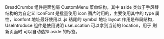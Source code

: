 BreadCrumbs 组件是面包屑
CustomMenu 菜单结构，其中 aside 类似于手风琴结构的为自定义
IconFont 是批量使用 icon 图片时用的，主要使用其中的 type 属性，iconfont 地址最好使用以 .js 结尾的 symbol 地址
layout 作用是布局结构，
UseIntroduce 组件是使用说明
useLocation 可以拿到当前的 location，用于 刷新页面时 可以自动选择 aside 的标签。